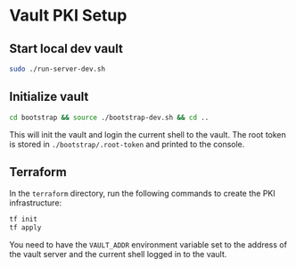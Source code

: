 # Vault PKI Setup

## Start local dev vault
```bash
sudo ./run-server-dev.sh
```

## Initialize vault
```bash
cd bootstrap && source ./bootstrap-dev.sh && cd ..
```

This will init the vault and login the current shell to the vault. The root token is stored in `./bootstrap/.root-token` and printed to the console.

## Terraform
In the `terraform` directory, run the following commands to create the PKI infrastructure:

```bash
tf init
tf apply
```

You need to have the `VAULT_ADDR` environment variable set to the address of the vault server and the current shell logged in to the vault.